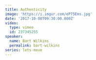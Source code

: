 ```yaml
---
title: Authenticity
image: 'https://i.imgur.com/eP75Ems.jpg'
date: '2017-10-08T09:30:00.000Z'
video:
  type: vimeo
  id: 237345255
speaker:
  name: Bart Wilkins
  permalink: bart-wilkins
series: lets-move
---
```


